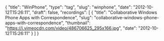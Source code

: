 {
  "title": "WinPhone",
  "type": "tag",
  "slug": "winphone",
  "date": "2012-10-12T15:26:11",
  "draft": false,
  "recordings": [
    {
      "title": "Collaborative Windows Phone Apps with Correspondence",
      "slug": "collaborative-windows-phone-apps-with-correspondence",
      "thumbnail": "https://i.vimeocdn.com/video/486706625_295x166.jpg",
      "date": "2012-10-12T15:26:11"
    }
  ]
}